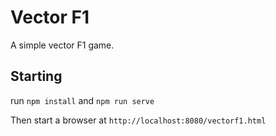 # Vector F1

A simple vector F1 game.

## Starting

run ```npm install``` and ```npm run serve```

Then start a browser at ```http://localhost:8080/vectorf1.html```
